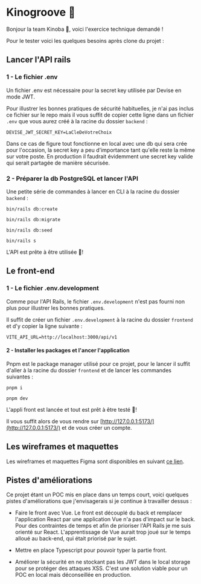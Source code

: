 # Kinogroove 🎵

Bonjour la team Kinoba 👋, voici l'exercice technique demandé !

Pour le tester voici les quelques besoins après clone du projet :

## Lancer l'API rails

### 1 - Le fichier .env

Un fichier .env est nécessaire pour la secret key utilisée par Devise en mode JWT.

Pour illustrer les bonnes pratiques de sécurité habituelles, je n'ai pas inclus ce fichier sur le repo mais il vous suffit de copier cette ligne dans un fichier `.env` que vous aurez créé à la racine du dossier `backend` :

```
DEVISE_JWT_SECRET_KEY=LaCleDeVotreChoix
```

Dans ce cas de figure tout fonctionne en local avec une db qui sera crée pour l'occasion, la secret key a peu d'importance tant qu'elle reste la même sur votre poste.
En production il faudrait évidemment une secret key valide qui serait partagée de manière sécurisée.

### 2 - Préparer la db PostgreSQL et lancer l'API

Une petite série de commandes à lancer en CLI à la racine du dossier `backend` :

`bin/rails db:create`

`bin/rails db:migrate`

`bin/rails db:seed`

`bin/rails s`

L'API est prête à être utilisée 🎉!

## Le front-end

### 1 - Le fichier .env.development

Comme pour l'API Rails, le fichier `.env.development` n'est pas fourni non plus pour illustrer les bonnes pratiques.

Il suffit de créer un fichier `.env.development` à la racine du dossier `frontend` et d'y copier la ligne suivante :

```
VITE_API_URL=http://localhost:3000/api/v1
```

#### 2 - Installer les packages et l'ancer l'application

Pnpm est le package manager utilisé pour ce projet, pour le lancer il suffit d'aller à la racine du dossier `frontend` et de lancer les commandes suivantes :

`pnpm i`

`pnpm dev`

L'appli front est lancée et tout est prêt à être testé 🎉!

Il vous suffit alors de vous rendre sur [http://127.0.0.1:5173/](http://127.0.0.1:5173/) et de vous créer un compte.

## Les wireframes et maquettes

Les wireframes et maquettes Figma sont disponibles en suivant [ce lien](https://www.figma.com/design/qKLzw6WitJmAwmUypOohHO/Kinogroove?node-id=0-1&t=zJJbY5y9Wx3CLjTg-1).

## Pistes d'améliorations

Ce projet étant un POC mis en place dans un temps court, voici quelques pistes d'améliorations que j'envisagerais si je continue à travailler dessus :

- Faire le front avec Vue. Le front est découplé du back et remplacer l'application React par une application Vue n'a pas d'impact sur le back. Pour des contraintes de temps et afin de prioriser l'API Rails je me suis orienté sur React. L'apprentissage de Vue aurait trop joué sur le temps alloué au back-end, qui était priorisé par le sujet.

- Mettre en place Typescript pour pouvoir typer la partie front.

- Améliorer la sécurité en ne stockant pas les JWT dans le local storage pour se protéger des attaques XSS. C'est une solution viable pour un POC en local mais déconseillée en production.
